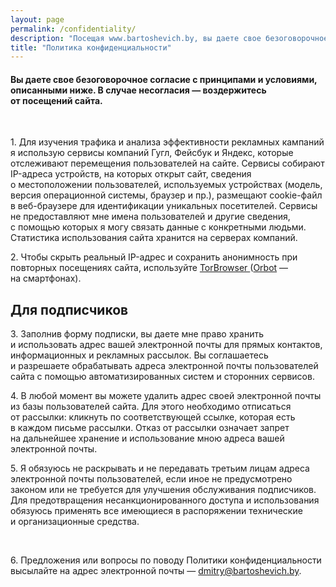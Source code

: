 ```yaml
---
layout: page
permalink: /confidentiality/
description: "Посещая www.bartoshevich.by, вы даете свое безоговорочное согласие с этой политикой. В случае несогласия, не открывайте сайт."
title: "Политика конфиденциальности"
---
```



<h4>Вы&nbsp;даете свое безоговорочное согласие с&nbsp;принципами и&nbsp;условиями, описанными ниже. В&nbsp;случае несогласия&nbsp;— воздержитесь от&nbsp;посещений сайта. </h4>
<p>&nbsp;</p>
<p>1.  Для изучения трафика и&nbsp;анализа эффективности рекламных кампаний я&nbsp;использую сервисы компаний Гугл, Фейсбук и&nbsp;Яндекс, которые отслеживают перемещения пользователей на&nbsp;сайте. Сервисы собирают IP-адреса устройств, на&nbsp;которых открыт сайт, сведения о&nbsp;местоположении пользователей, используемых устройствах (модель, версия операционной системы, браузер и&nbsp;пр.), размещают cookie-файл в&nbsp;веб-браузере для идентификации уникальных посетителей. Сервисы не&nbsp;предоставляют мне имена пользователей и&nbsp;другие сведения, с&nbsp;помощью которых я&nbsp;могу связать данные с&nbsp;конкретными людьми. Статистика использования сайта хранится на&nbsp;серверах компаний.</p>
<p>2. Чтобы скрыть реальный IP-адрес и&nbsp;сохранить анонимность при повторных посещениях сайта, используйте <a href="https://www.torproject.org/projects/torbrowser.html.en">TorBrowser </a> (<a href="https://guardianproject.info/apps/orbot/">Orbot</a>&nbsp;— на&nbsp;смартфонах). </p>

<div class="address">
<h2>Для подписчиков </h2>
<p>3. Заполнив форму подписки, вы&nbsp;даете мне право хранить и&nbsp;использовать адрес вашей электронной почты для прямых контактов, информационных и&nbsp;рекламных рассылок. Вы&nbsp;соглашаетесь и&nbsp;разрешаете обрабатывать адреса электронной почты пользователей сайта с&nbsp;помощью автоматизированных систем и&nbsp;сторонних сервисов.</p>
<p>4. В&nbsp;любой момент вы&nbsp;можете удалить адрес своей электронной почты из&nbsp;базы пользователей сайта. Для этого необходимо отписаться от&nbsp;рассылки: кликнуть по&nbsp;соответствующей ссылке, которая есть в&nbsp;каждом письме рассылки. Отказ от&nbsp;рассылки означает запрет на&nbsp;дальнейшее хранение и&nbsp;использование мною адреса вашей электронной почты.</p>
<p>5. Я&nbsp;обязуюсь не&nbsp;раскрывать и&nbsp;не&nbsp;передавать третьим лицам адреса электронной почты пользователей, если иное не&nbsp;предусмотрено законом или не&nbsp;требуется для улучшения обслуживания подписчиков. Для предотвращения несанкционированного доступа и&nbsp;использования обязуюсь применять все имеющиеся в&nbsp;распоряжении технические и&nbsp;организационные средства. </p></div>
<p>&nbsp;</p>
<p>6. Предложения или вопросы по&nbsp;поводу Политики конфиденциальности высылайте на&nbsp;адрес электронной почты&nbsp;— <a href="mailto:dmitry@bartoshevich.by">dmitry@bartoshevich.by</a>. </p>
